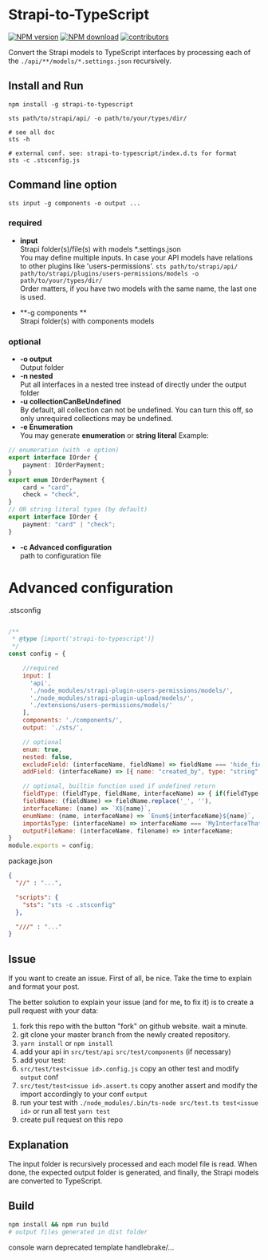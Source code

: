 # Strapi-to-TypeScript


<span><a href="https://www.npmjs.com/package/strapi-to-typescript" title="View this project on NPM"><img src="https://img.shields.io/npm/v/strapi-to-typescript.svg" alt="NPM version" /></a></span>
<span><a href="https://www.npmjs.com/package/strapi-to-typescript" title="View this project on NPM"><img src="https://img.shields.io/npm/dm/strapi-to-typescript.svg" alt="NPM download" /></a></span>
<span><a href="https://github.com/erikvullings/strapi-to-typescript/" title="View this project on Github"><img src="https://img.shields.io/github/contributors/erikvullings/strapi-to-typescript" alt="contributors" /></a></span>


Convert the Strapi models to TypeScript interfaces by processing each of the `./api/**/models/*.settings.json` recursively.

## Install and Run

```shell
npm install -g strapi-to-typescript

sts path/to/strapi/api/ -o path/to/your/types/dir/

# see all doc
sts -h

# external conf. see: strapi-to-typescript/index.d.ts for format
sts -c .stsconfig.js
```

## Command line option

`sts input -g components -o output ...`

### required
* **input**  
Strapi folder(s)/file(s) with models *.settings.json  
You may define multiple inputs. In case your API models have relations to other plugins like 'users-permissions'.
`sts path/to/strapi/api/ path/to/strapi/plugins/users-permissions/models -o path/to/your/types/dir/`  
Order matters, if you have two models with the same name, the last one is used.

* **-g components **  
Strapi folder(s) with components models

### optional
* **-o output**  
Output folder
* **-n nested**  
Put all interfaces in a nested tree instead of directly under the output folder
* **-u collectionCanBeUndefined**  
By default, all collection can not be undefined. You can turn this off, so only unrequired collections may be undefined.
* **-e Enumeration**  
You may generate **enumeration** or **string literal**
Example:
```typescript
// enumeration (with -e option) 
export interface IOrder {
    payment: IOrderPayment;
}
export enum IOrderPayment {
    card = "card",
    check = "check",
}
// OR string literal types (by default)
export interface IOrder {
    payment: "card" | "check";
}
```

* **-c Advanced configuration**  
path to configuration file

# Advanced configuration

.stsconfig
```javascript

/**
 * @type {import('strapi-to-typescript')}
 */
const config = {

    //required 
    input: [
      'api',
      './node_modules/strapi-plugin-users-permissions/models/',
      './node_modules/strapi-plugin-upload/models/',
      './extensions/users-permissions/models/'
    ],
    components: './components/',
    output: './sts/',

    // optional
    enum: true,
    nested: false,
    excludeField: (interfaceName, fieldName) => fieldName === 'hide_field',
    addField: (interfaceName) => [{ name: "created_by", type: "string" }],

    // optional, builtin function used if undefined return
    fieldType: (fieldType, fieldName, interfaceName) => { if(fieldType == 'datetime') return 'string' },
    fieldName: (fieldName) => fieldName.replace('_', ''),
    interfaceName: (name) => `X${name}`,
    enumName: (name, interfaceName) => `Enum${interfaceName}${name}`,
    importAsType: (interfaceName) => interfaceName === 'MyInterfaceThatWantsToImportAsTypes' /* or just true */,
    outputFileName: (interfaceName, filename) => interfaceName;
}
module.exports = config;
```

package.json
```json
{
  "//" : "...",

  "scripts": {
    "sts": "sts -c .stsconfig"
  },

  "///" : "..."
}
```

## Issue

If you want to create an issue. First of all, be nice. Take the time to explain and format your post.

The better solution to explain your issue (and for me, to fix it) is to create a pull request with your data:

1. fork this repo with the button "fork" on github website. wait a minute.
1. git clone your master branch from the newly created repository.
1. `yarn install` or `npm install`
1. add your api in `src/test/api` `src/test/components` (if necessary)
1. add your test:
  1. `src/test/test<issue id>.config.js` copy an other test and modify `output` conf
  1. `src/test/test<issue id>.assert.ts` copy another assert and modify the import accordingly to your conf `output`
1. run your test with `./node_modules/.bin/ts-node src/test.ts test<issue id>` or run all test `yarn test`
1. create pull request on this repo

## Explanation

The input folder is recursively processed and each model file is read. When done, the expected output folder is generated, and finally, the Strapi models are converted to TypeScript.

## Build

```sh
npm install && npm run build
# output files generated in dist folder
```


console warn deprecated
template handlebrake/...